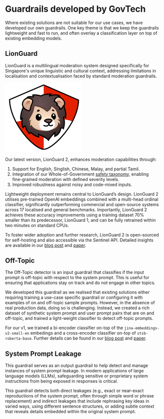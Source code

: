 # Guardrails developed by GovTech

Where existing solutions are not suitable for our use cases, we have developed our own guardrails. One key theme is that we keep the guardrails lightweight and fast to run, and often overlay a classification layer on top of existing embedding models.

## LionGuard

LionGuard is a multilingual moderation system designed specifically for Singapore's unique linguistic and cultural context, addressing limitations in localisation and contextualisation faced by standard moderation guardrails.

<img src="images/lionguard.png" alt="LionGuard" style="width: 50%;" />

Our latest version, LionGuard 2, enhances moderation capabilities through:
1. Support for English, Singlish, Chinese, Malay, and partial Tamil.
2. Integration of our Whole-of-Government [safety taxonomy](../testing/safety_testing/taxonomy.md), enabling fine-grained moderation with defined severity levels.
3. Improved robustness against noisy and code-mixed inputs.

Lightweight deployment remains central to LionGuard’s design. LionGuard 2 utilises pre-trained OpenAI embeddings combined with a multi-head ordinal classifier, significantly outperforming commercial and open-source systems across 17 localised and general benchmarks. Importantly, LionGuard 2 achieves these accuracy improvements using a training dataset 70% smaller than its predecessor, LionGuard 1, and can be fully retrained within two minutes on standard CPUs.

To foster wider adoption and further research, LionGuard 2 is open-sourced for self-hosting and also accessible via the Sentinel API. Detailed insights are available in our [blog post](go.gov.sg/lionguard-2-blog) and [paper](https://arxiv.org/abs/2507.15339).

## Off-Topic

The Off-Topic detector is an input guardrail that classifies if the input prompt is off-topic with respect to the system prompt. This is useful for ensuring that applications stay on track and do not engage in other topics. 

We developed this guardrail as we realised that existing solutions either requiring training a use-case specific guardrail or configuring it with examples of on and off-topic sample prompts. However, in the absence of real production data, doing so is challenging. Instead, we created a rich dataset of synthetic system prompt and user prompt pairs that are on and off-topic, and trained a light-weight classifier to detect off-topic prompts.

For our v1, we trained a bi-encoder classifier on-top of the `jina-embeddings-v2-small-en` embedings and a cross-encoder classifier on-top of `stsb-roberta-base`. Further details can be found in our [blog post](https://medium.com/dsaid-govtech/open-sourcing-an-off-topic-prompt-guardrail-fde422a66152) and [paper](https://arxiv.org/abs/2411.12946). 


## System Prompt Leakage

This guardrail serves as an output guardrail to help detect and manage instances of system prompt leakage. In modern applications of large language models (LLMs), safeguarding sensitive or proprietary system instructions from being exposed in responses is critical. 

This guardrail detects both direct leakages (e.g., exact or near-exact reproductions of the system prompt, often through simple word or phrase replacement) and indirect leakages that include rephrasing key ideas in varied ways, using different sentence structures, or adding subtle context that reveals details embedded within the original system prompt.